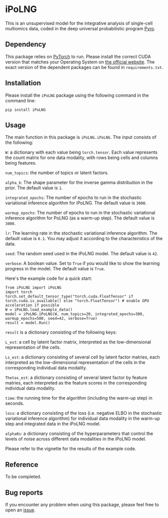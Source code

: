 # iPoLNG

This is an unsupervised model for the integrative analysis of single-cell multiomics data, coded in the deep universal probabilistic program [Pyro](https://pyro.ai/).

## Dependency

This package relies on [PyTorch](https://pytorch.org/) to run. Please install the correct CUDA version that matches your Operating System on [the official website](https://pytorch.org/get-started/locally/). The exact version of the dependent packages can be found in ``requirements.txt``.

## Installation

Please install the ``iPoLNG`` package using the following command in the command line:

```{Shell}
pip install iPoLNG
```

## Usage

The main function in this package is ``iPoLNG.iPoLNG``. The input consists of the following:

``W``: a dictionary with each value being ``torch.tensor``. Each value represents the count matrix for one data modality, with rows being cells and columns being features.

``num_topics``: the number of topics or latent factors.

``alpha_k``: The shape parameter for the inverse gamma distribution in the prior. The default value is ``1``.

``integrated_epochs``: The number of epochs to run in the stochastic variational inference algorithm for iPoLNG. The default value is ``3000``.

``warmup_epochs``: The number of epochs to run in the stochastic variational inference algorithm for PoLNG (as a warm-up step). The default value is ``3000``.

``lr``: The learning rate in the stochastic variational inference algorithm. The default value is ``0.1``. You may adjust it according to the characteristics of the data.

``seed``: The random seed used in the iPoLNG model. The default value is ``42``.

``verbose``: A boolean value. Set to ``True`` if you would like to show the learning progress in the model. The default value is ``True``.

Here's the example code for a quick start:

```{Python}
from iPoLNG import iPoLNG
import torch
torch.set_default_tensor_type("torch.cuda.FloatTensor" if torch.cuda.is_available() else "torch.FloatTensor") # enable GPU acceleration if possible
W = iPoLNG.load_example_data()
model = iPoLNG.iPoLNG(W, num_topics=20, integrated_epochs=300, warmup_epochs=500, seed=42, verbose=True)
result = model.Run()
```

``result`` is a dictionary consisting of the following keys:

``L_est``: a cell by latent factor matrix, interpreted as the low-dimensional representation of the cells.

``Ls_est``: a dictionary consisting of several cell by latent factor matries, each interpreted as the low-dimensional representation of the cells in the corresponding individual data modality.

``Thetas_est``: a dictionary consisting of several latent factor by feature matries, each interpreted as the feature scores in the corresponding individual data modality.

``time``: the running time for the algorithm (including the warm-up step) in seconds.

``loss``: a dictionary consisting of the loss (i.e. negative ELBO in the stochastic variational inference algorithm) for individual data modality in the warm-up step and integrated data in the iPoLNG model.

``alpha0s``: a dictionary consisting of the hyperparameters that control the levels of noise across different data modalities in the iPoLNG model.

Please refer to the vignette for the results of the example code.

## Reference

To be completed.

## Bug reports

If you encounter any problem when using this package, please feel free to open an [issue](https://github.com/cuhklinlab/iPoLNG/issues).
